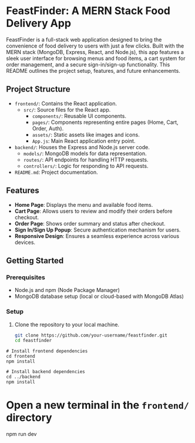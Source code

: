 # FeastFinder: A MERN Stack Food Delivery App

FeastFinder is a full-stack web application designed to bring the convenience of food delivery to users with just a few clicks. Built with the MERN stack (MongoDB, Express, React, and Node.js), this app features a sleek user interface for browsing menus and food items, a cart system for order management, and a secure sign-in/sign-up functionality. This README outlines the project setup, features, and future enhancements.

## Project Structure

- `frontend/`: Contains the React application.
  - `src/`: Source files for the React app.
    - `components/`: Reusable UI components.
    - `pages/`: Components representing entire pages (Home, Cart, Order, Auth).
    - `assets/`: Static assets like images and icons.
    - `App.js`: Main React application entry point.
- `backend/`: Houses the Express and Node.js server code.
  - `models/`: MongoDB models for data representation.
  - `routes/`: API endpoints for handling HTTP requests.
  - `controllers/`: Logic for responding to API requests.
- `README.md`: Project documentation.

## Features

- **Home Page**: Displays the menu and available food items.
- **Cart Page**: Allows users to review and modify their orders before checkout.
- **Order Page**: Shows order summary and status after checkout.
- **Sign In/Sign Up Popup**: Secure authentication mechanism for users.
- **Responsive Design**: Ensures a seamless experience across various devices.

## Getting Started

### Prerequisites

- Node.js and npm (Node Package Manager)
- MongoDB database setup (local or cloud-based with MongoDB Atlas)

### Setup

1. Clone the repository to your local machine.
   ```sh
   git clone https://github.com/your-username/feastfinder.git
   cd feastfinder
```
# Install frontend dependencies
cd frontend
npm install

# Install backend dependencies
cd ../backend
npm install
```
# Open a new terminal in the `frontend/` directory
npm run dev
```

